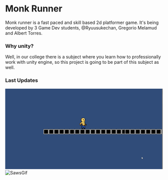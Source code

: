 # Monk Runner

Monk runner is a fast paced and skill based 2d platformer game. It's being developed by 3 Game Dev students, @Ryuusukechan, Gregorio Melamud and Albert Torres.

### Why unity?
Well, in our college there is a subject where you learn how to professionally work with unity engine, so this project is going to be part of this subject as well.

### Last Updates

![DialogGif](WikiResources/Dialog.gif)
![SawsGif](WikiResources/saws.gif)

